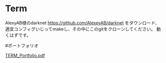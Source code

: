 # Term

AlexyAB様のdarknet https://github.com/AlexeyAB/darknet をダウンロード、適宜コンフィグいじってmakeし、その中にこのgitをクローンしてください。
動くはずです。

#ポートフォリオ

[TERM_Portfolio.pdf](https://github.com/Koyo1107/Term/files/4209411/TERM_Portfolio.pdf)
